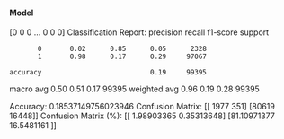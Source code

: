 #### Model
[0 0 0 ... 0 0 0]
Classification Report:
              precision    recall  f1-score   support

           0       0.02      0.85      0.05      2328
           1       0.98      0.17      0.29     97067

    accuracy                           0.19     99395
   macro avg       0.50      0.51      0.17     99395
weighted avg       0.96      0.19      0.28     99395

Accuracy: 0.18537149756023946
Confusion Matrix:
[[ 1977   351]
 [80619 16448]]
Confusion Matrix (%):
[[ 1.98903365  0.35313648]
 [81.10971377 16.5481161 ]]
